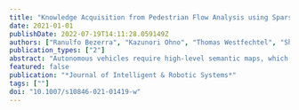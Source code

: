 ```yaml
---
title: "Knowledge Acquisition from Pedestrian Flow Analysis using Sparse Mobile Probe Data"
date: 2021-01-01
publishDate: 2022-07-19T14:11:28.059149Z
authors: ["Ranulfo Bezerra", "Kazunori Ohno", "Thomas Westfechtel", "Shotaro Kojima", "Kento Yamada", "Satoshi Tadokoro"]
publication_types: ["2"]
abstract: "Autonomous vehicles require high-level semantic maps, which contain the activities of pedestrians and cars, to ensure safe navigation. High-level semantics can be obtained from mobile probe sensor data. Analyzing pedestrian trajectories obtained from mobile probe data is an effective approach to avoid collisions between autonomous vehicles and pedestrians. Such analyses of pedestrian trajectories can generate new information such as pedestrian behaviors in violation of traffic regulations. However, pedestrian trajectories obtained from mobile probe data significantly sparse and noisy, making it challenging to analyze pedestrian activity. To address this issue, we propose multiple daily data and graph-based approaches to treat sparse and noisy data for estimating the flow of pedestrians based on mobile probe data. To improve the sparseness of the data, multiple daily data are fused. After that, a pedestrian graph is created to enhance the region’s coverage by connecting the sparse data indicating the flow of pedestrians. This proposed approach successfully obtained pedestrian trajectory data from the sparse and noisy data. Moreover, it was possible to identify the potential locations where pedestrians tend to cross the street by analyzing the pedestrian flow. The results indicate that 83% of well-known regions where pedestrians tend to cross the street corresponded with those extracted using the proposed approach. Furthermore, a high-level semantic map of the regions where pedestrians tend to cross the street along a 1-km road is presented. The trajectory information obtained using the proposed approach is expected to be essential for understanding different scenarios of the interactions between individuals and autonomous vehicles."
featured: false
publication: "*Journal of Intelligent & Robotic Systems*"
tags: [""]
doi: "10.1007/s10846-021-01419-w"
---
```


